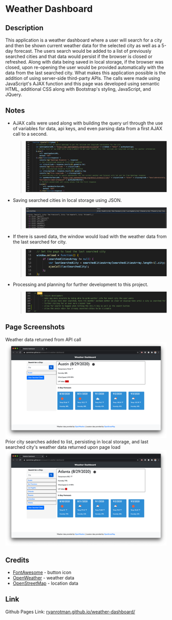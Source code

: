 # Weather Dashboard

## Description
<!-- This repository holds the sixth homework assignment for [The Coding Boot Camp](https://techbootcamps.utexas.edu/coding/) through the University of Texas at Austin's Center for Professional Education. -->

This application is a weather dashboard where a user will search for a city and then be shown current weather data for the selected city as well as a 5-day forecast. The users search would be added to a list of previously searched cities and that data would persist if the browser is closed or refreshed. Along with data being saved in local storage, if the browser was closed, upon re-opening the user would be provided automatically with the data from the last searched city. What makes this application possible is the addition of using server-side third-party APIs. The calls were made using JavaScript's AJAX function and this page was developed using semantic HTML, additional CSS along with Bootstrap's styling, JavaScript, and JQuery.

## Notes
* AJAX calls were used along with building the query url through the use of variables for data, api keys, and even parsing data from a first AJAX call to a second.
    > ![ReadMe_ScreenShot_AJAX](./Assets/Images/ReadMe_ScreenShot_AJAX.png)

* Saving searched cities in local storage using JSON.
    > ![ReadMe_ScreenShot_LocalStorage](./Assets/Images/ReadMe_ScreenShot_LocalStorage.png)

* If there is saved data, the window would load with the weather data from the last searched for city.
    > ![ReadMe_ScreenShot_WindowOnLoad](./Assets/Images/ReadMe_ScreenShot_WindowOnLoad.png)

* Processing and planning for further development to this project.
    > ![ReadMe_ScreenShot_FurtherDevelopment](./Assets/Images/ReadMe_ScreenShot_FurtherDevelopment.png)

## Page Screenshots
Weather data returned from API call
![ReadMe_ScreenShot_WeatherData](./Assets/Images/ReadMe_ScreenShot_WeatherData.png)
Prior city searches added to list, persisting in local storage, and last searched city's weather data returned upon page load
![ReadMe_ScreenShot_WeatherDataList](./Assets/Images/ReadMe_ScreenShot_WeatherDataList.png)

## Credits
* [FontAwesome](https://fontawesome.com/license/free) - button icon
* [OpenWeather](https://openweathermap.org/) - weather data
* [OpenStreetMap](https://www.openstreetmap.org/) - location data

## Link
Github Pages Link: [ryanrotman.github.io/weather-dashboard/](https://ryanrotman.github.io/weather-dashboard/)